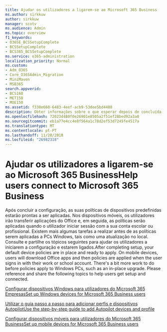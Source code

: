 ```yaml
---
title: Ajudar os utilizadores a ligarem-se ao Microsoft 365 Business
ms.author: sirkkuw
author: sirkkuw
manager: scotv
ms.audience: Admin
ms.topic: overview
f1_keywords:
- O365E_BCSSetupComplete
- BCSSetupComplete
- BCS365_BCSSetupComplete
ms.service: o365-administration
localization_priority: Normal
ms.custom:
- Adm_O365
- Core_O365Admin_Migration
- MiniMaven
- MSB365
search.appverid:
- BCS160
- MET150
- MOE150
ms.assetid: f338e660-6483-4eef-acb9-53dee5bd4408
description: Obter informações sobre o que esperar depois de concluída a configuração de Suite de nuvem de negócio.
ms.openlocfilehash: 72023d480f0e26901e8505a2f51ef28bed92a3a0
ms.sourcegitcommit: eb1a77e4cc4e8f564a1c78d2ef53d7245fe4517a
ms.translationtype: MT
ms.contentlocale: pt-PT
ms.lasthandoff: 11/28/2018
ms.locfileid: "26982318"
---
```

# <a name="help-users-connect-to-microsoft-365-business"></a><span data-ttu-id="ca603-103">Ajudar os utilizadores a ligarem-se ao Microsoft 365 Business</span><span class="sxs-lookup"><span data-stu-id="ca603-103">Help users connect to Microsoft 365 Business</span></span>

<span data-ttu-id="ca603-p101">Após concluir a configuração, as suas políticas de dispositivos predefinidas estarão prontas a ser aplicadas. Nos dispositivos móveis, os utilizadores irão transferir aplicações do Office e, em seguida, as políticas serão aplicadas quando o utilizador iniciar sessão com a sua conta escolar ou profissional. Existem mais algumas tarefas a realizar antes de as políticas serem aplicadas a PCs Windows, tais como uma atualização no local. Consulte e partilhe os tópicos seguintes para ajudar os utilizadores a iniciarem a configuração e estarem ligados.</span><span class="sxs-lookup"><span data-stu-id="ca603-p101">After completing setup, your default device policies are in place and ready to apply. On mobile devices, users will download Office apps and then policies are applied when the user signs in with their work or school account. There's a bit more work to do before policies apply to Windows PCs, such as an in-place upgrade. Please reference and share the following topics to help users get setup and connected.</span></span>
  
[<span data-ttu-id="ca603-108">Configurar dispositivos Windows para utilizadores do Microsoft 365 Empresas</span><span class="sxs-lookup"><span data-stu-id="ca603-108">Set up Windows devices for Microsoft 365 Business users</span></span>](set-up-windows-devices.md)
  
[<span data-ttu-id="ca603-109">Utilizar o guia passo a passo para adicionar perfis e dispositivos Autopilot</span><span class="sxs-lookup"><span data-stu-id="ca603-109">Use the step-by-step guide to add Autopilot devices and profile</span></span>](add-autopilot-devices-and-profile.md)
  
[<span data-ttu-id="ca603-110">Configurar dispositivos móveis para utilizadores do Microsoft 365 Business</span><span class="sxs-lookup"><span data-stu-id="ca603-110">Set up mobile devices for Microsoft 365 Business users</span></span>](set-up-mobile-devices.md)
  

